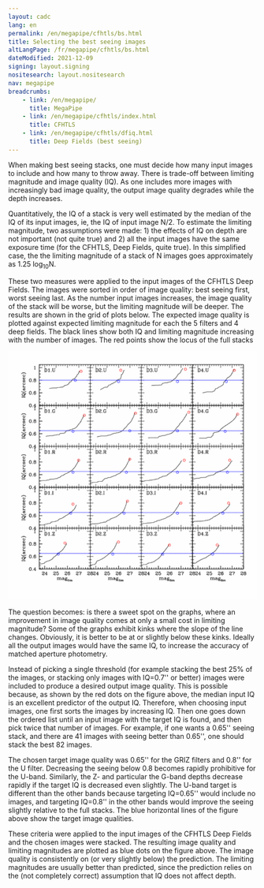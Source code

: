 ```yaml
---
layout: cadc
lang: en
permalink: /en/megapipe/cfhtls/bs.html
title: Selecting the best seeing images
altLangPage: /fr/megapipe/cfhtls/bs.html
dateModified: 2021-12-09
signing: layout.signing
nositesearch: layout.nositesearch
nav: megapipe
breadcrumbs:
    - link: /en/megapipe/
      title: MegaPipe
    - link: /en/megapipe/cfhtls/index.html
      title: CFHTLS
    - link: /en/megapipe/cfhtls/dfiq.html
      title: Deep Fields (best seeing)
---
```


<p>
    When making best seeing stacks, one must decide how many input images
    to include and how many to throw away. There is trade-off between
    limiting magnitude and image quality (IQ). As one includes more images
    with increasingly bad image quality, the output image quality degrades
    while the depth increases.
</p>
<p>
    Quantitatively, the IQ of a stack is very well estimated by the
    median of the IQ of its input images, ie, the IQ of input image N/2.  
    To estimate the limiting magnitude, two assumptions were made:
    1) the effects of IQ on depth are not important (not quite true) and
    2) all the input images have the same exposure time (for the CFHTLS, Deep
    Fields, quite true).  In this simplified case, the the limiting magnitude of a
    stack of N images goes approximately as 1.25&nbsp;log<sub>10</sub>N.
</p>
<p>
    These two measures were applied to the input images of the CFHTLS
    Deep Fields. The images were sorted in order of image quality:
    best seeing first, worst seeing last. As the number input images
    increases, the image quality of the stack will be worse, but the
    limiting magnitude will be deeper. The results are shown in the
    grid of plots below. The expected image quality is plotted against
    expected limiting magnitude for each the 5 filters and 4 deep
    fields. The black lines show both IQ and limiting magnitude
    increasing with the number of images. The red points show the
    locus of the full stacks
</p>
<img src="/static/images/megapipe/fiq.gif" alt="IQ vs. Limiting magnitude"/>
<p>
    The question becomes: is there a sweet spot on the graphs, where
    an improvement in image quality comes at only a small cost in
    limiting magnitude? Some of the graphs exhibit kinks where the
    slope of the line changes. Obviously, it is better to be at or
    slightly below these kinks. Ideally all the output images would
    have the same IQ, to increase the accuracy of matched aperture
    photometry.
</p>
<p>
     Instead of picking a single threshold (for example stacking the
     best 25% of the images, or stacking only images with IQ=0.7'' or
     better) images were included to produce a desired output image
     quality. This is possible because, as shown by the red dots on
     the figure above, the median input IQ is an excellent predictor
     of the output IQ. Therefore, when choosing input images, one
     first sorts the images by increasing IQ. Then one goes down the
     ordered list until an input image with the target IQ is found,
     and then pick twice that number of images. For example, if one
     wants a 0.65'' seeing stack, and there are 41 images with seeing
     better than 0.65'', one should stack the best 82 images.
</p>
<p>
    The chosen target image quality was 0.65'' for the GRIZ filters
    and 0.8'' for the U filter. Decreasing the seeing below 0.8
    becomes rapidly prohibitive for the U-band. Similarly, the Z- and
    particular the G-band depths decrease rapidly if the target IQ is
    decreased even slightly. The U-band target is different than the
    other bands because targeting IQ=0.65'' would include no images,
    and targeting IQ=0.8'' in the other bands would improve the seeing
    slightly relative to the full stacks. The blue horizontal lines
    of the figure above show the target image qualities.
</p>
<p>
     These criteria were applied to the input images of the CFHTLS Deep
     Fields and the chosen images were stacked. The resulting image
     quality and limiting magnitudes are plotted as blue dots on the
     figure above. The image quality is consistently on (or very
     slightly below) the prediction. The limiting magnitudes are
     usually better than predicted, since the prediction relies on the
     (not completely correct) assumption that IQ does not affect
     depth.
</p>
